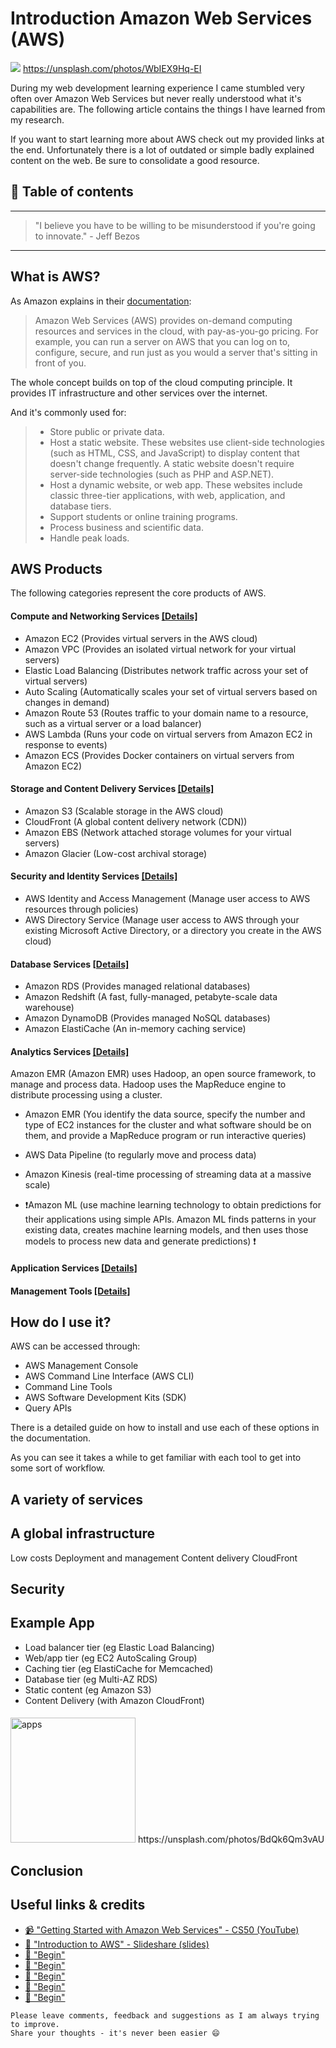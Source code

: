 # Introduction Amazon Web Services (AWS)

[<img src="https://images.unsplash.com/photo-1484157737210-f58966446e05?dpr=2&auto=format&fit=crop&w=767&h=508&q=80&cs=tinysrgb&crop=">](https://unsplash.com/photos/WbIEX9Hq-EI) https://unsplash.com/photos/WbIEX9Hq-EI

During my web development learning experience I came stumbled very often over Amazon Web Services but never really understood what it's capabilities are. The following article contains the things I have learned from my research.

If you want to start learning more about AWS check out my provided links at the end. Unfortunately there is a lot of outdated or simple badly explained content on the web. Be sure to consolidate a good resource.


## 📄 Table of contents



---

>"I believe you have to be willing to be misunderstood if you're going to innovate." - Jeff Bezos

---

## What is AWS?
As Amazon explains in their [documentation](http://docs.aws.amazon.com/gettingstarted/latest/awsgsg-intro/gsg-aws-intro.html):
>Amazon Web Services (AWS) provides on-demand computing resources and services in the cloud, with pay-as-you-go pricing. For example, you can run a server on AWS that you can log on to, configure, secure, and run just as you would a server that's sitting in front of you.

The whole concept builds on top of the cloud computing principle. It provides IT infrastructure and other services over the internet.

And it's commonly used for:
>- Store public or private data.
>- Host a static website. These websites use client-side technologies (such as HTML, CSS, and JavaScript) to display content that doesn't change frequently. A static website doesn't require server-side technologies (such as PHP and ASP.NET).
>- Host a dynamic website, or web app. These websites include classic three-tier applications, with web, application, and database tiers.
>- Support students or online training programs.
>- Process business and scientific data.
>- Handle peak loads.

## AWS Products

The following categories represent the core products of AWS.

#### Compute and Networking Services [[Details]](http://docs.aws.amazon.com/gettingstarted/latest/awsgsg-intro/gsg-aws-compute-network.html#compute-network-concepts)

- Amazon EC2 (Provides virtual servers in the AWS cloud)
- Amazon VPC (Provides an isolated virtual network for your virtual servers)
- Elastic Load Balancing (Distributes network traffic across your set of virtual servers)
- Auto Scaling (Automatically scales your set of virtual servers based on changes in demand)
- Amazon Route 53 (Routes traffic to your domain name to a resource, such as a virtual server or a load balancer)
- AWS Lambda (Runs your code on virtual servers from Amazon EC2 in response to events)
- Amazon ECS (Provides Docker containers on virtual servers from Amazon EC2)

#### Storage and Content Delivery Services [[Details]](http://docs.aws.amazon.com/gettingstarted/latest/awsgsg-intro/gsg-aws-storage-cdn.html)

- Amazon S3 (Scalable storage in the AWS cloud)
- CloudFront (A global content delivery network (CDN))
- Amazon EBS (Network attached storage volumes for your virtual servers)
- Amazon Glacier (Low-cost archival storage)


#### Security and Identity Services [[Details]](http://docs.aws.amazon.com/gettingstarted/latest/awsgsg-intro/gsg-aws-security-identity.html)

- AWS Identity and Access Management (Manage user access to AWS resources through policies)
- AWS Directory Service (Manage user access to AWS through your existing Microsoft Active Directory, or a directory you create in the AWS cloud)

#### Database Services [[Details]](http://docs.aws.amazon.com/gettingstarted/latest/awsgsg-intro/gsg-aws-database.html)

- Amazon RDS (Provides managed relational databases)
- Amazon Redshift (A fast, fully-managed, petabyte-scale data warehouse)
- Amazon DynamoDB (Provides managed NoSQL databases)
- Amazon ElastiCache (An in-memory caching service)


#### Analytics Services [[Details]](http://docs.aws.amazon.com/gettingstarted/latest/awsgsg-intro/gsg-aws-analytics.html)

Amazon EMR (Amazon EMR) uses Hadoop, an open source framework, to manage and process data. Hadoop uses the MapReduce engine to distribute processing using a cluster.

- Amazon EMR (You identify the data source, specify the number and type of EC2 instances for the cluster and what software should be on them, and provide a MapReduce program or run interactive queries)

- AWS Data Pipeline (to regularly move and process data)

- Amazon Kinesis (real-time processing of streaming data at a massive scale)

- ❗Amazon ML  (use machine learning technology to obtain predictions for their applications using simple APIs. Amazon ML finds patterns in your existing data, creates machine learning models, and then uses those models to process new data and generate predictions) ❗

#### Application Services [[Details]](sfdsdfsdfdsfdsfs)



#### Management Tools [[Details]](sfdsdfsdfdsfdsfs)



## How do I use it?

AWS can be accessed through:
- AWS Management Console
- AWS Command Line Interface (AWS CLI)
- Command Line Tools
- AWS Software Development Kits (SDK)
- Query APIs

There is a detailed guide on how to install and use each of these options in the documentation.

As you can see it takes a while to get familiar with each tool to get into some sort of workflow.

## A variety of services
## A global infrastructure
Low costs
Deployment and management
Content delivery CloudFront

## Security

## Example App
- Load balancer tier (eg Elastic Load Balancing)
- Web/app tier (eg EC2 AutoScaling Group)
- Caching tier (eg ElastiCache for Memcached)
- Database tier (eg Multi-AZ RDS)
- Static content (eg Amazon S3)
- Content Delivery (with Amazon CloudFront)



####


<img src="https://images.unsplash.com/photo-1455735459330-969b65c65b1c?dpr=2&auto=format&fit=crop&w=767&h=510&q=80&cs=tinysrgb&crop=" alt="apps" height="200"/>
https://unsplash.com/photos/BdQk6Qm3vAU

## Conclusion





## Useful links & credits
- [📹 "Getting Started with Amazon Web Services"  - CS50 (YouTube)](https://www.youtube.com/watch?v=VgzzHCukwpc&t=276s)
- [📄 "Introduction to AWS" - Slideshare (slides)](https://de.slideshare.net/AmazonWebServices/introduction-to-amazon-web-services-7708257)
- [📄 "Begin"](afgafgadgads)
- [📄 "Begin"](afgafgadgads)
- [📄 "Begin"](afgafgadgads)
- [📄 "Begin"](afgafgadgads)
- [📄 "Begin"](afgafgadgads)

```
Please leave comments, feedback and suggestions as I am always trying to improve.
Share your thoughts - it's never been easier 😄
```

<!-- Written by Daniel Deutsch (deudan1010@gmail.com) -->
